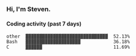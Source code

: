 ### Hi, I'm Steven.

#### Coding activity (past 7 days)
```
other  ▓▓▓▓▓▓▓▓▓▓▓▓▓▓▓▓▓▓▓▓▓▓▓▓▓▓▓▓▓▓  52.13%
Bash   ▓▓▓▓▓▓▓▓▓▓▓▓▓▓▓▓▓▓▓▓            36.18%
C      ▓▓▓▓▓▓                          11.69%
```
